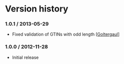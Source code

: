 # Version history

### 1.0.1 / 2013-05-29

  * Fixed validation of GTINs with odd length [[Goltergaul](https://github.com/Goltergaul)]

### 1.0.0 / 2012-11-28

  * Initial release
